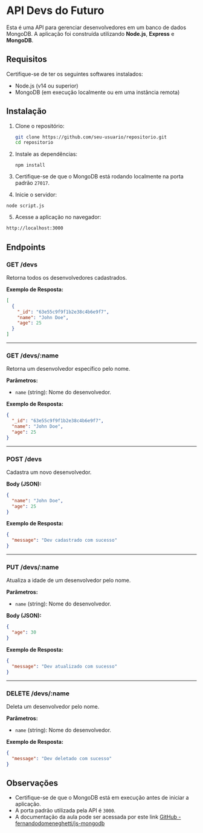
# API Devs do Futuro

Esta é uma API para gerenciar desenvolvedores em um banco de dados MongoDB. A aplicação foi construída utilizando **Node.js**, **Express** e **MongoDB**.

## Requisitos

Certifique-se de ter os seguintes softwares instalados:

- Node.js (v14 ou superior)
- MongoDB (em execução localmente ou em uma instância remota)

## Instalação

1. Clone o repositório:
   ```bash
   git clone https://github.com/seu-usuario/repositorio.git
   cd repositorio
   ``` 

2.  Instale as dependências:    
    ```
    npm install
    ``` 
    
3.  Certifique-se de que o MongoDB está rodando localmente na porta padrão `27017`.
    
4.  Inicie o servidor:
```
node script.js
```
5.  Acesse a aplicação no navegador:
 ``` bash
 http://localhost:3000 
```

## Endpoints

### **GET /devs**

Retorna todos os desenvolvedores cadastrados.

**Exemplo de Resposta:**

```json
[
  {
    "_id": "63e55c9f9f1b2e38c4b6e9f7",
    "name": "John Doe",
    "age": 25
  }
]
```
----------

### **GET /devs/:name**

Retorna um desenvolvedor específico pelo nome.

**Parâmetros:**

-   `name` (string): Nome do desenvolvedor.

**Exemplo de Resposta:**

```json
{
  "_id": "63e55c9f9f1b2e38c4b6e9f7",
  "name": "John Doe",
  "age": 25
}
```

----------

### **POST /devs**

Cadastra um novo desenvolvedor.

**Body (JSON):**
```json
{
  "name": "John Doe",
  "age": 25
}
```
**Exemplo de Resposta:**

```json
{
  "message": "Dev cadastrado com sucesso"
}
```
----------

### **PUT /devs/:name**

Atualiza a idade de um desenvolvedor pelo nome.

**Parâmetros:**

-   `name` (string): Nome do desenvolvedor.

**Body (JSON):**

```json
{
  "age": 30
} 
```
**Exemplo de Resposta:**
```json
{
  "message": "Dev atualizado com sucesso"
} 
```
----------

### **DELETE /devs/:name**

Deleta um desenvolvedor pelo nome.

**Parâmetros:**

-   `name` (string): Nome do desenvolvedor.

**Exemplo de Resposta:**

```json
{
  "message": "Dev deletado com sucesso"
} 
```
## Observações

-   Certifique-se de que o MongoDB está em execução antes de iniciar a aplicação.
-   A porta padrão utilizada pela API é `3000`.
- A documentação da aula pode ser acessada por este link [GitHub - fernandodomeneghetti/js-mongodb](https://github.com/fernandodomeneghetti/js-mongodb)